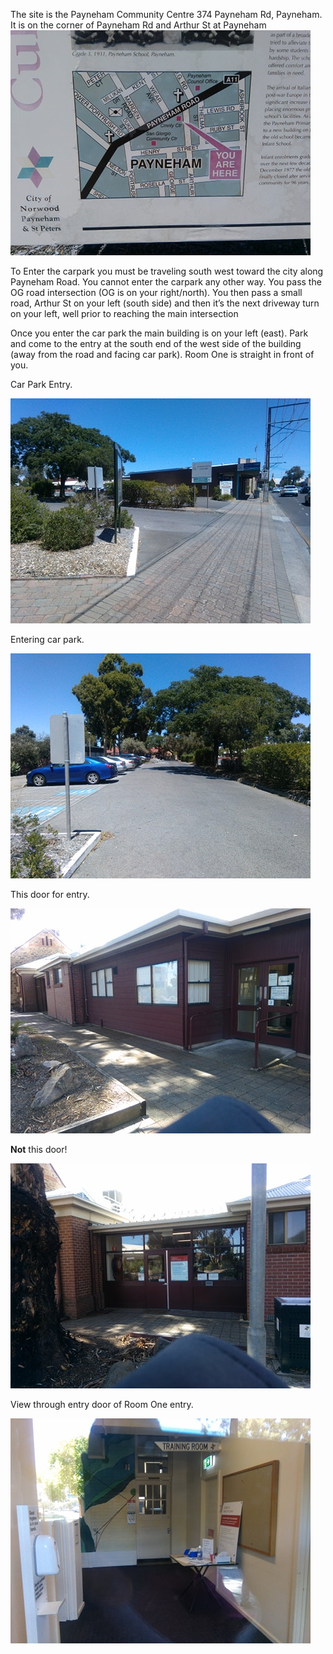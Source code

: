 The site is the Payneham Community Centre 374 Payneham Rd, Payneham.
It is on the corner of Payneham Rd and Arthur St at Payneham
![Map](../HowToFindUs-Payneham/HowToFindUs_files/image001.jpg)

To Enter the carpark you must be traveling south west toward the city along Payneham Road.
You cannot enter the carpark any other way.
You pass the OG road intersection (OG is on your right/north). You then pass a small road, Arthur St on your left (south side) and then it’s the next driveway turn on your left, well prior to reaching the main intersection

Once you enter the car park the main building is on your left (east).
Park and come to the entry at the south end of the west side of the building (away from the road and facing car park).
Room One is straight in front of you.

Car Park Entry.

![Carpark Entrance](../HowToFindUs-Payneham/HowToFindUs_files/image003.jpg)

Entering car park.

![Carpark](../HowToFindUs-Payneham/HowToFindUs_files/image004.jpg)

This door for entry.

![Entrance](../HowToFindUs-Payneham/HowToFindUs_files/image006.jpg)

**Not** this door!

![Wrong door!](../HowToFindUs-Payneham/HowToFindUs_files/image005.jpg)

View through entry door of Room One entry.

![Entrance](../HowToFindUs-Payneham/HowToFindUs_files//image007.jpg)
